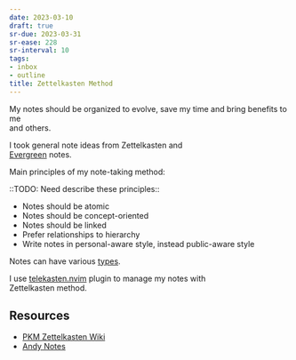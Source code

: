 ```yaml
---
date: 2023-03-10
draft: true
sr-due: 2023-03-31
sr-ease: 228
sr-interval: 10
tags:
- inbox
- outline
title: Zettelkasten Method
---
```

   
My notes should be organized to evolve, save my time and bring benefits to me   
and others.   
   
I took general note ideas from Zettelkasten and   
[Evergreen](https://notes.andymatuschak.org/About_these_notes) notes.   
   
Main principles of my note-taking method:   
   
::TODO: Need describe these principles::   
   
   
- Notes should be atomic   
- Notes should be concept-oriented   
- Notes should be linked   
- Prefer relationships to hierarchy   
- Write notes in personal-aware style, instead public-aware style   
   
Notes can have various [types](./notes%20types.md).   
   
I use [telekasten.nvim](./telekasten.nvim.md) plugin to manage my notes with   
Zettelkasten method.   
   
## Resources   
   
   
- [PKM Zettelkasten Wiki](https://zk.zettel.page/)   
- [Andy Notes](https://notes.andymatuschak.org/About_these_notes)